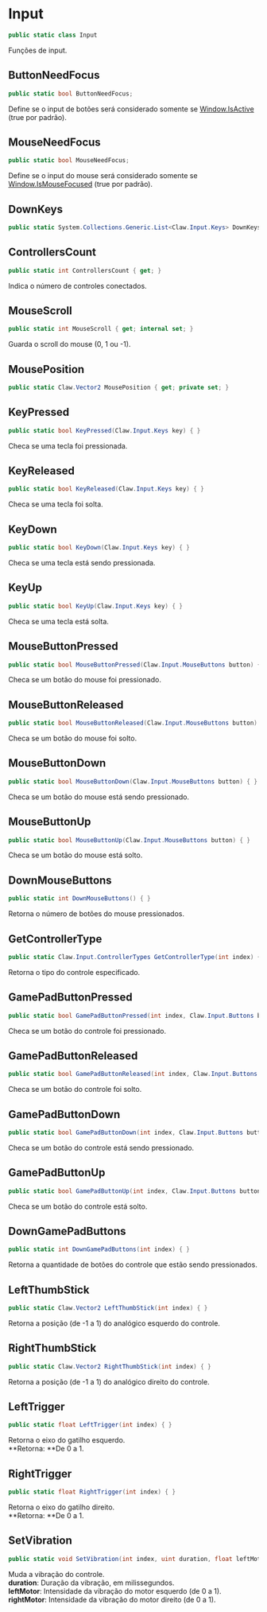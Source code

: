 # Input
```csharp
public static class Input
```
Funções de input.<br />
## ButtonNeedFocus
```csharp
public static bool ButtonNeedFocus;
```
Define se o input de botões será considerado somente se [Window.IsActive](/API/Claw/Window.md#IsActive) (true por padrão).<br />
## MouseNeedFocus
```csharp
public static bool MouseNeedFocus;
```
Define se o input do mouse será considerado somente se [Window.IsMouseFocused](/API/Claw/Window.md#IsMouseFocused) (true por padrão).<br />
## DownKeys
```csharp
public static System.Collections.Generic.List<Claw.Input.Keys> DownKeys;
```
## ControllersCount
```csharp
public static int ControllersCount { get; } 
```
Indica o número de controles conectados.<br />
## MouseScroll
```csharp
public static int MouseScroll { get; internal set; } 
```
Guarda o scroll do mouse (0, 1 ou -1).<br />
## MousePosition
```csharp
public static Claw.Vector2 MousePosition { get; private set; } 
```
## KeyPressed
```csharp
public static bool KeyPressed(Claw.Input.Keys key) { }
```
Checa se uma tecla foi pressionada.<br />
## KeyReleased
```csharp
public static bool KeyReleased(Claw.Input.Keys key) { }
```
Checa se uma tecla foi solta.<br />
## KeyDown
```csharp
public static bool KeyDown(Claw.Input.Keys key) { }
```
Checa se uma tecla está sendo pressionada.<br />
## KeyUp
```csharp
public static bool KeyUp(Claw.Input.Keys key) { }
```
Checa se uma tecla está solta.<br />
## MouseButtonPressed
```csharp
public static bool MouseButtonPressed(Claw.Input.MouseButtons button) { }
```
Checa se um botão do mouse foi pressionado.<br />
## MouseButtonReleased
```csharp
public static bool MouseButtonReleased(Claw.Input.MouseButtons button) { }
```
Checa se um botão do mouse foi solto.<br />
## MouseButtonDown
```csharp
public static bool MouseButtonDown(Claw.Input.MouseButtons button) { }
```
Checa se um botão do mouse está sendo pressionado.<br />
## MouseButtonUp
```csharp
public static bool MouseButtonUp(Claw.Input.MouseButtons button) { }
```
Checa se um botão do mouse está solto.<br />
## DownMouseButtons
```csharp
public static int DownMouseButtons() { }
```
Retorna o número de botões do mouse pressionados.<br />
## GetControllerType
```csharp
public static Claw.Input.ControllerTypes GetControllerType(int index) { }
```
Retorna o tipo do controle especificado.<br />
## GamePadButtonPressed
```csharp
public static bool GamePadButtonPressed(int index, Claw.Input.Buttons button) { }
```
Checa se um botão do controle foi pressionado.<br />
## GamePadButtonReleased
```csharp
public static bool GamePadButtonReleased(int index, Claw.Input.Buttons button) { }
```
Checa se um botão do controle foi solto.<br />
## GamePadButtonDown
```csharp
public static bool GamePadButtonDown(int index, Claw.Input.Buttons button) { }
```
Checa se um botão do controle está sendo pressionado.<br />
## GamePadButtonUp
```csharp
public static bool GamePadButtonUp(int index, Claw.Input.Buttons button) { }
```
Checa se um botão do controle está solto.<br />
## DownGamePadButtons
```csharp
public static int DownGamePadButtons(int index) { }
```
Retorna a quantidade de botões do controle que estão sendo pressionados.<br />
## LeftThumbStick
```csharp
public static Claw.Vector2 LeftThumbStick(int index) { }
```
Retorna a posição (de -1 a 1) do analógico esquerdo do controle.<br />
## RightThumbStick
```csharp
public static Claw.Vector2 RightThumbStick(int index) { }
```
Retorna a posição (de -1 a 1) do analógico direito do controle.<br />
## LeftTrigger
```csharp
public static float LeftTrigger(int index) { }
```
Retorna o eixo do gatilho esquerdo.<br />
**Retorna: **De 0 a 1.<br />
## RightTrigger
```csharp
public static float RightTrigger(int index) { }
```
Retorna o eixo do gatilho direito.<br />
**Retorna: **De 0 a 1.<br />
## SetVibration
```csharp
public static void SetVibration(int index, uint duration, float leftMotor, float rightMotor) { }
```
Muda a vibração do controle.<br />
**duration**: Duração da vibração, em milissegundos.<br />
**leftMotor**: Intensidade da vibração do motor esquerdo (de 0 a 1).<br />
**rightMotor**: Intensidade da vibração do motor direito (de 0 a 1).<br />

